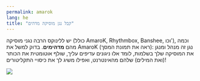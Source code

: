 ```yaml
---
permalink: amarok
lang: he
title: "קבל נגן מוסיקה מדהים"
---
```


יש ללינוקס הרבה נגני מוסיקה (כולל AmaroK, Rhythmbox, Banshee, 
וכו'), וכמה מהם <b>מדהימים</b>. בדוק למשל את AmaroK
(ראה את תמונת המסך): נגן זה מנהל ומנגן את המוסיקה שלך בשלמות, לומד אלו ניגונים עדיפים עליך, שולף אוטומטית את הכותר (ואת המילים) שלהם מהאינטרנט, ואפילו משיג לך את כיסויי התקליטורים!

<img src="Images/amarok.png" />





